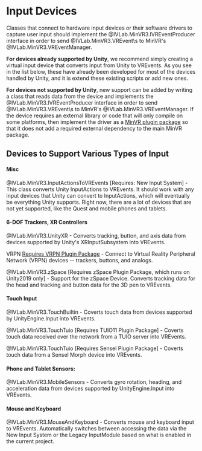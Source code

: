 # Input Devices

Classes that connect to hardware input devices or their software drivers to capture user input should implement the @IVLab.MinVR3.IVREventProducer interface in order to send @IVLab.MinVR3.VREvent\s to MinVR's @IVLab.MinVR3.VREventManager.

**For devices already supported by Unity**, we recommend simply creating a virtual input device that converts input from Unity to VREvents.  As you see in the list below, these have already been developed for most of the devices handled by Unity, and it is extend these existing scripts or add new ones.

**For devices not supported by Unity**, new support can be added by writing a class that reads data from the device and implements the @IVLab.MinVR3.IVREventProducer interface in order to send @IVLab.MinVR3.VREvent\s to MinVR's @IVLab.MinVR3.VREventManager.  If the device requires an external library or code that will only compile on some platforms, then implement the driver as a [MinVR plugin package](03-plugin-packages.md) so that it does not add a required external dependency to the main MinVR package.


## Devices to Support Various Types of Input

#### Misc
@IVLab.MinVR3.InputActionsToVREvents [Requires: New Input System] - This class converts Unity InputActions to VREvents.  It should work with any input devices that Unity can convert to InputActions, which will eventually be everything Unity supports.  Right now, there are a lot of devices that are not yet supported, like the Quest and mobile phones and tablets.


#### 6-DOF Trackers, XR Controllers
@IVLab.MinVR3.UnityXR - Converts tracking, button, and axis data from devices supported by Unity's XRInputSubsystem into VREvents.

VRPN [Requires VRPN Plugin Package](03-plugin-packages.md) - Connect to Virtual Reality Peripheral Network (VRPN) devices -- trackers, buttons, and analogs.

@IVLab.MinVR3.zSpace [Requires zSpace Plugin Package, which runs on Unity2019 only] - Support for the zSpace Device.  Converts tracking data for the head and tracking and button data for the 3D pen to VREvents.


#### Touch Input
@IVLab.MinVR3.TouchBuiltin - Coverts touch data from devices supported by UnityEngine.Input into VREvents.

@IVLab.MinVR3.TouchTuio [Requires TUIO11 Plugin Package] - Coverts touch data received over the network from a TUIO server into VREvents.

@IVLab.MinVR3.TouchTuio [Requires Sensel Plugin Package] - Coverts touch data from a Sensel Morph device into VREvents.


#### Phone and Tablet Sensors:
@IVLab.MinVR3.MobileSensors - Converts gyro rotation, heading, and acceleration data from devices supported by UnityEngine.Input into VREvents.


#### Mouse and Keyboard
@IVLab.MinVR3.MouseAndKeyboard - Converts mouse and keyboard input to VREvents.  Automatically switches between accessing the data via the New Input System or the Legacy InputModule based on what is enabled in the current project.
